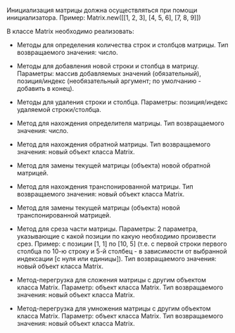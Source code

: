 Инициализация матрицы должна осуществляться при помощи  инициализатора.
Пример: 
Matrix.new([[1, 2, 3], [4, 5, 6], [7, 8, 9]])

В классе Matrix необходимо реализовать:

* Методы для определения количества строк и столбцов матрицы.
Тип возвращаемого значения: число.
	
* Методы для добавления новой строки и столбца в матрицу.
Параметры: массив добавляемых значений (обязательный), позиция/индекс (необязательный аргумент; по умолчанию - добавить в конец).

* Методы для удаления строки и столбца.
Параметры: позиция/индекс удаляемой строки/столбца.

* Метод для нахождения определителя матрицы.
Тип возвращаемого значения: число.

* Метод для нахождения обратной матрицы.
Тип возвращаемого значения: новый объект класса Matrix.

* Метод для замены текущей матрицы (объекта) новой обратной матрицей.
	
* Метод для нахождения транспонированной матрицы.
Тип возвращаемого значения: новый объект класса Matrix.

* Метод для замены текущей матрицы (объекта) новой транспонированной матрицей.

* Метод для среза части матрицы.
Параметры: 2 параметра, указывающие с какой позиции по какую необходимо произвести срез.
Пример: с позиции [1, 1] по [10, 5] (т.е. с первой строки первого столбца по 10-ю строку и 5-й столбец - в зависимости от выбранной индексации [с нуля или единицы]).
Тип возвращаемого значения: новый объект класса Matrix.

* Метод-перегрузка для сложения матрицы с другим объектом класса Matrix.
Параметр: объект класса Matrix.
Тип возвращаемого значения: новый объект класса Matrix.

* Метод-перегрузка для умножения матрицы с другим объектом класса Matrix.
Параметр: объект класса Matrix.
Тип возвращаемого значения: новый объект класса Matrix.
